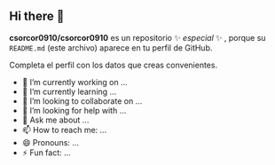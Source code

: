 ## Hi there 👋


**csorcor0910/csorcor0910** es un repositorio ✨ _especial_ ✨ , porque su `README.md` (este archivo) aparece en tu perfil de GitHub.

Completa el perfil con los datos que creas convenientes.

- 🔭 I’m currently working on ...
- 🌱 I’m currently learning ...
- 👯 I’m looking to collaborate on ...
- 🤔 I’m looking for help with ...
- 💬 Ask me about ...
- 📫 How to reach me: ...
- 😄 Pronouns: ...
- ⚡ Fun fact: ...

